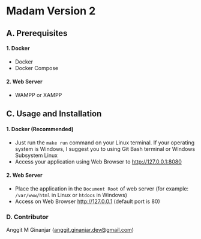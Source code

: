 # Madam Version 2

## A. Prerequisites
#### 1. Docker
* Docker
* Docker Compose

#### 2. Web Server 
* WAMPP or XAMPP

## C. Usage and Installation

#### 1. Docker (Recommended)

* Just run the `make run` command on your Linux terminal. If your operating system is Windows, I suggest you to using Git Bash terminal or Windows Subsystem Linux
* Access your application using Web Browser to http://127.0.0.1:8080

#### 2. Web Server

* Place the application in the `Document Root` of web server (for example: `/var/www/html` in Linux or `htdocs` in Windows)
* Access on Web Browser http://127.0.0.1 (default port is 80)

### D. Contributor

Anggit M Ginanjar (anggit.ginanjar.dev@gmail.com)